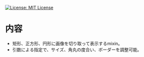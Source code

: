 [![License: MIT License](https://img.shields.io/github/license/mashape/apistatus.svg)](https://github.com/mm0202/windows/blob/master/LICENSE)

# 内容
- 矩形、正方形、円形に画像を切り取って表示するmixin。
- 引数による指定で、サイズ、角丸の度合い、ボーダーを調整可能。